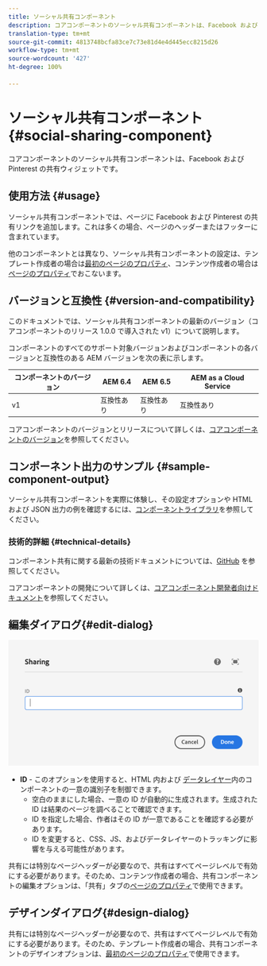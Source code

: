 ```yaml
---
title: ソーシャル共有コンポーネント
description: コアコンポーネントのソーシャル共有コンポーネントは、Facebook および Pinterest の共有ウィジェットです。
translation-type: tm+mt
source-git-commit: 4813748bcfa83ce7c73e81d4e4d445ecc8215d26
workflow-type: tm+mt
source-wordcount: '427'
ht-degree: 100%

---
```



# ソーシャル共有コンポーネント{#social-sharing-component}

コアコンポーネントのソーシャル共有コンポーネントは、Facebook および Pinterest の共有ウィジェットです。

## 使用方法 {#usage}

ソーシャル共有コンポーネントでは、ページに Facebook および Pinterest の共有リンクを追加します。これは多くの場合、ページのヘッダーまたはフッターに含まれています。

他のコンポーネントとは異なり、ソーシャル共有コンポーネントの設定は、テンプレート作成者の場合は[最初のページのプロパティ](https://docs.adobe.com/content/help/ja-JP/experience-manager-cloud-service/sites/authoring/features/templates.html)、コンテンツ作成者の場合は[ページのプロパティ](https://docs.adobe.com/content/help/ja-JP/experience-manager-cloud-service/sites/authoring/fundamentals/page-properties.html)でおこないます。

## バージョンと互換性 {#version-and-compatibility}

このドキュメントでは、ソーシャル共有コンポーネントの最新のバージョン（コアコンポーネントのリリース 1.0.0 で導入された v1）について説明します。

コンポーネントのすべてのサポート対象バージョンおよびコンポーネントの各バージョンと互換性のある AEM バージョンを次の表に示します。

| コンポーネントのバージョン | AEM 6.4 | AEM 6.5 | AEM as a Cloud Service |
|--- |--- |--- |---|
| v1 | 互換性あり | 互換性あり | 互換性あり |

コアコンポーネントのバージョンとリリースについて詳しくは、[コアコンポーネントのバージョン](/help/versions.md)を参照してください。

## コンポーネント出力のサンプル {#sample-component-output}

ソーシャル共有コンポーネントを実際に体験し、その設定オプションや HTML および JSON 出力の例を確認するには、[コンポーネントライブラリ](https://adobe.com/go/aem_cmp_library_sharing_jp)を参照してください。

### 技術的詳細 {#technical-details}

コンポーネント共有に関する最新の技術ドキュメントについては、[GitHub](https://adobe.com/go/aem_cmp_tech_sharing_v1_jp) を参照してください。

コアコンポーネントの開発について詳しくは、[コアコンポーネント開発者向けドキュメント](/help/developing/overview.md)を参照してください。

## 編集ダイアログ{#edit-dialog}

![共有コンポーネントの編集ダイアログ](/help/assets/sharing-edit.png)

* **ID** - このオプションを使用すると、HTML 内および [データレイヤー](/help/developing/data-layer/overview.md)内のコンポーネントの一意の識別子を制御できます。
   * 空白のままにした場合、一意の ID が自動的に生成されます。生成された ID は結果のページを調べることで確認できます。
   * ID を指定した場合、作者はその ID が一意であることを確認する必要があります。
   * ID を変更すると、CSS、JS、およびデータレイヤーのトラッキングに影響を与える可能性があります。

共有には特別なページヘッダーが必要なので、共有はすべてページレベルで有効にする必要があります。そのため、コンテンツ作成者の場合、共有コンポーネントの編集オプションは、「共有」タブの[ページのプロパティ](https://docs.adobe.com/content/help/en/experience-manager-cloud-service/sites/authoring/fundamentals/page-properties.html)で使用できます。

## デザインダイアログ{#design-dialog}

共有には特別なページヘッダーが必要なので、共有はすべてページレベルで有効にする必要があります。そのため、テンプレート作成者の場合、共有コンポーネントのデザインオプションは、[最初のページのプロパティ](https://docs.adobe.com/content/help/en/experience-manager-cloud-service/sites/authoring/features/templates.html)で使用できます。
